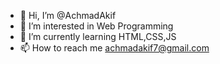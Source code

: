 - 👋 Hi, I’m @AchmadAkif
- 👀 I’m interested in Web Programming
- 🌱 I’m currently learning HTML,CSS,JS
- 📫 How to reach me achmadakif7@gmail.com

<!---
AchmadAkif/AchmadAkif is a ✨ special ✨ repository because its `README.md` (this file) appears on your GitHub profile.
You can click the Preview link to take a look at your changes.
--->
